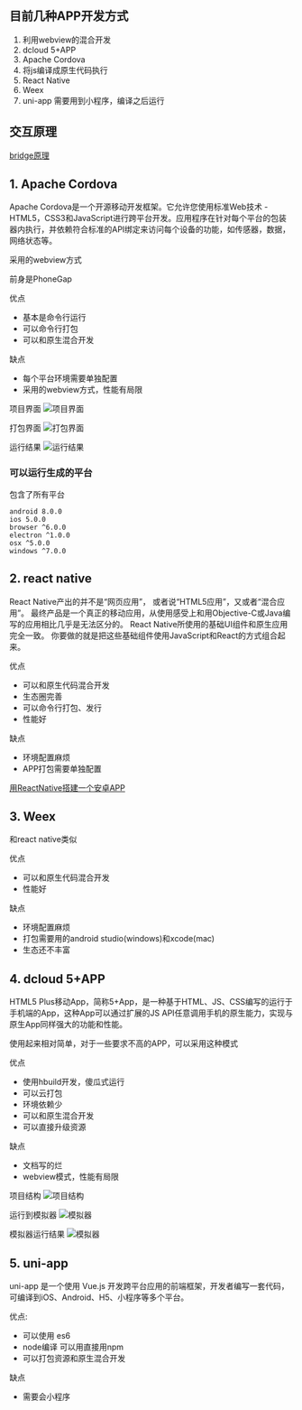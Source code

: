 ## 目前几种APP开发方式

1. 利用webview的混合开发
  1. dcloud 5+APP
  2. Apache Cordova
2. 将js编译成原生代码执行
  1. React Native
  2. Weex
  3. uni-app 需要用到小程序，编译之后运行

## 交互原理

[bridge原理](../bridge原理.md)

## 1. Apache Cordova

Apache Cordova是一个开源移动开发框架。它允许您使用标准Web技术 - HTML5，CSS3和JavaScript进行跨平台开发。应用程序在针对每个平台的包装器内执行，并依赖符合标准的API绑定来访问每个设备的功能，如传感器，数据，网络状态等。

采用的webview方式

前身是PhoneGap

优点
- 基本是命令行运行
- 可以命令行打包
- 可以和原生混合开发

缺点
- 每个平台环境需要单独配置
- 采用的webview方式，性能有局限

项目界面
![项目界面](./img/cod_project.png)

打包界面
![打包界面](./img/cod_android.jpg)

运行结果
![运行结果](./img/cod_run.png)

### 可以运行生成的平台

包含了所有平台
```
android 8.0.0
ios 5.0.0
browser ^6.0.0
electron ^1.0.0
osx ^5.0.0
windows ^7.0.0
```

## 2. react native

React Native产出的并不是“网页应用”， 或者说“HTML5应用”，又或者“混合应用”。 最终产品是一个真正的移动应用，从使用感受上和用Objective-C或Java编写的应用相比几乎是无法区分的。 React Native所使用的基础UI组件和原生应用完全一致。 你要做的就是把这些基础组件使用JavaScript和React的方式组合起来。

优点
- 可以和原生代码混合开发
- 生态圈完善
- 可以命令行打包、发行
- 性能好

缺点
- 环境配置麻烦
- APP打包需要单独配置

[用ReactNative搭建一个安卓APP](../reactNative/用ReactNative搭建一个安卓APP.md)

## 3. Weex

和react native类似

优点
- 可以和原生代码混合开发
- 性能好

缺点
- 环境配置麻烦
- 打包需要用的android studio(windows)和xcode(mac)
- 生态还不丰富

## 4. dcloud 5+APP

HTML5 Plus移动App，简称5+App，是一种基于HTML、JS、CSS编写的运行于手机端的App，这种App可以通过扩展的JS API任意调用手机的原生能力，实现与原生App同样强大的功能和性能。

使用起来相对简单，对于一些要求不高的APP，可以采用这种模式

优点
- 使用hbuild开发，傻瓜式运行
- 可以云打包
- 环境依赖少
- 可以和原生混合开发
- 可以直接升级资源

缺点
- 文档写的烂
- webview模式，性能有局限

项目结构
![项目结构](./img/5+_project.jpg)

运行到模拟器
![模拟器](./img/5+_runbutton.jpg)

模拟器运行结果
![模拟器](./img/5+_run.jpg)

## 5. uni-app
uni-app 是一个使用 Vue.js 开发跨平台应用的前端框架，开发者编写一套代码，可编译到iOS、Android、H5、小程序等多个平台。

优点:
- 可以使用 es6
- node编译 可以用直接用npm
- 可以打包资源和原生混合开发

缺点
- 需要会小程序
